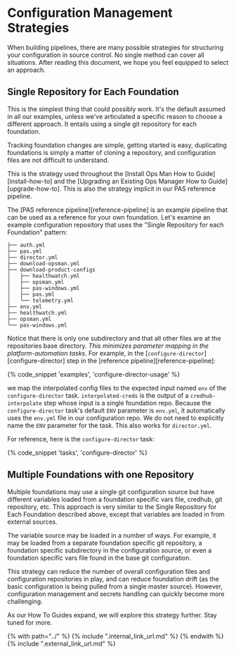 # Configuration Management Strategies

When building pipelines,
there are many possible strategies
for structuring your configuration in source control.
No single method can cover all situations.
After reading this document,
we hope you feel equipped to select an approach.

## Single Repository for Each Foundation

This is the simplest thing that could possibly work.
It's the default assumed in all our examples,
unless we've articulated a specific reason to choose a different approach.
It entails using a single git repository for each foundation.

Tracking foundation changes are simple,
getting started is easy,
duplicating foundations is simply a matter of cloning a repository,
and configuration files are not difficult to understand.

This is the strategy used throughout the
[Install Ops Man How to Guide][install-how-to] and the
[Upgrading an Existing Ops Manager How to Guide][upgrade-how-to].
This is also the strategy implicit in our PAS reference pipeline.

The [PAS reference pipeline][reference-pipeline]
is an example pipeline that can be used
as a reference for your own foundation.
Let's examine an example configuration repository
that uses the "Single Repository for each Foundation" pattern:

```
├── auth.yml
├── pas.yml
├── director.yml
├── download-opsman.yml
├── download-product-configs
│   ├── healthwatch.yml
│   ├── opsman.yml
│   ├── pas-windows.yml
│   ├── pas.yml
│   └── telemetry.yml
├── env.yml
├── healthwatch.yml
├── opsman.yml
└── pas-windows.yml
```

Notice that there is only one subdirectory
and that all other files are at the repositories base directory.
_This minimizes parameter mapping in the platform-automation tasks_.
For example, in the [`configure-director`][configure-director]
step in the [reference pipeline][reference-pipeline]: 

{% code_snippet 'examples', 'configure-director-usage' %}

we map the interpolated config files 
to the expected input named `env` of the `configure-director` task.
`interpolated-creds` is the output of a `credhub-interpolate` step
whose input is a single foundation repo.
Because the `configure-director` task's default `ENV` parameter is `env.yml`,
it automatically uses the `env.yml` file in our configuration repo. 
We do not need to explicitly name the `ENV` parameter for the task.
This also works for `director.yml`.

For reference, here is the `configure-director` task:

{% code_snippet 'tasks', 'configure-director' %}

## Multiple Foundations with one Repository

Multiple foundations may use a single git configuration source
but have different variables loaded 
from a foundation specific vars file, credhub, git repository, etc. 
This approach is very similar to the Single Repository for Each Foundation
described above,
except that variables are loaded in from external sources.

The variable source may be loaded in a number of ways. For example,
it may be loaded from a separate foundation specific git repository,
a foundation specific subdirectory in the configuration source, 
or even a foundation specific vars file found in the base git configuration.

This strategy can reduce the number of overall configuration files
and configuration repositories in play,
and can reduce foundation drift (as the basic configuration is being pulled 
from a single master source).
However,
configuration management and secrets handling
can quickly become more challenging.

As our How To Guides expand,
we will explore this strategy further.
Stay tuned for more.

{% with path="../" %}
    {% include ".internal_link_url.md" %}
{% endwith %}
{% include ".external_link_url.md" %}